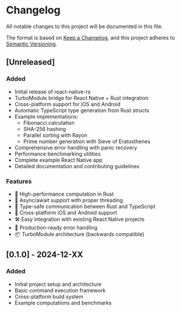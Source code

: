 # Changelog

All notable changes to this project will be documented in this file.

The format is based on [Keep a Changelog](https://keepachangelog.com/en/1.0.0/),
and this project adheres to [Semantic Versioning](https://semver.org/spec/v2.0.0.html).

## [Unreleased]

### Added
- Initial release of react-native-rs
- TurboModule bridge for React Native + Rust integration
- Cross-platform support for iOS and Android
- Automatic TypeScript type generation from Rust structs
- Example implementations:
  - Fibonacci calculation
  - SHA-256 hashing
  - Parallel sorting with Rayon
  - Prime number generation with Sieve of Eratosthenes
- Comprehensive error handling with panic recovery
- Performance benchmarking utilities
- Complete example React Native app
- Detailed documentation and contributing guidelines

### Features
- 🚀 High-performance computation in Rust
- 🔄 Async/await support with proper threading
- 🎯 Type-safe communication between Rust and TypeScript
- 📱 Cross-platform iOS and Android support
- 🛠 Easy integration with existing React Native projects
- 🔧 Production-ready error handling
- 📦 TurboModule architecture (backwards compatible)

## [0.1.0] - 2024-12-XX

### Added
- Initial project setup and architecture
- Basic command execution framework
- Cross-platform build system
- Example computations and benchmarks
